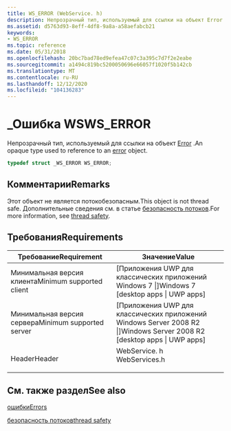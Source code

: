 ```yaml
---
title: WS_ERROR (WebService. h)
description: Непрозрачный тип, используемый для ссылки на объект Error.
ms.assetid: d5763d93-8eff-4df8-9a8a-a58aefabcb21
keywords:
- WS_ERROR
ms.topic: reference
ms.date: 05/31/2018
ms.openlocfilehash: 20bc7bad78ed9efea47c07c3a395c7d7f2e2eabe
ms.sourcegitcommit: a1494c819bc5200050696e66057f1020f5b142cb
ms.translationtype: MT
ms.contentlocale: ru-RU
ms.lasthandoff: 12/12/2020
ms.locfileid: "104136283"
---
```

# <a name="ws_error"></a><span data-ttu-id="5762b-104">\_Ошибка WS</span><span class="sxs-lookup"><span data-stu-id="5762b-104">WS\_ERROR</span></span>

<span data-ttu-id="5762b-105">Непрозрачный тип, используемый для ссылки на объект [Error](errors.md) .</span><span class="sxs-lookup"><span data-stu-id="5762b-105">An opaque type used to reference to an [error](errors.md) object.</span></span>


```C++
typedef struct _WS_ERROR WS_ERROR;
```



## <a name="remarks"></a><span data-ttu-id="5762b-106">Комментарии</span><span class="sxs-lookup"><span data-stu-id="5762b-106">Remarks</span></span>

<span data-ttu-id="5762b-107">Этот объект не является потокобезопасным.</span><span class="sxs-lookup"><span data-stu-id="5762b-107">This object is not thread safe.</span></span> <span data-ttu-id="5762b-108">Дополнительные сведения см. в статье [безопасность потоков](thread-safety.md).</span><span class="sxs-lookup"><span data-stu-id="5762b-108">For more information, see [thread safety](thread-safety.md).</span></span>

## <a name="requirements"></a><span data-ttu-id="5762b-109">Требования</span><span class="sxs-lookup"><span data-stu-id="5762b-109">Requirements</span></span>



| <span data-ttu-id="5762b-110">Требование</span><span class="sxs-lookup"><span data-stu-id="5762b-110">Requirement</span></span> | <span data-ttu-id="5762b-111">Значение</span><span class="sxs-lookup"><span data-stu-id="5762b-111">Value</span></span> |
|-------------------------------------|------------------------------------------------------------------------------------------|
| <span data-ttu-id="5762b-112">Минимальная версия клиента</span><span class="sxs-lookup"><span data-stu-id="5762b-112">Minimum supported client</span></span><br/> | <span data-ttu-id="5762b-113">\[Приложения UWP для классических приложений Windows 7 \|\]</span><span class="sxs-lookup"><span data-stu-id="5762b-113">Windows 7 \[desktop apps \| UWP apps\]</span></span><br/>                                        |
| <span data-ttu-id="5762b-114">Минимальная версия сервера</span><span class="sxs-lookup"><span data-stu-id="5762b-114">Minimum supported server</span></span><br/> | <span data-ttu-id="5762b-115">\[Приложения UWP для классических приложений Windows Server 2008 R2 \|\]</span><span class="sxs-lookup"><span data-stu-id="5762b-115">Windows Server 2008 R2 \[desktop apps \| UWP apps\]</span></span><br/>                           |
| <span data-ttu-id="5762b-116">Header</span><span class="sxs-lookup"><span data-stu-id="5762b-116">Header</span></span><br/>                   | <dl> <span data-ttu-id="5762b-117"><dt>WebService. h</dt></span><span class="sxs-lookup"><span data-stu-id="5762b-117"><dt>WebServices.h</dt></span></span> </dl> |



## <a name="see-also"></a><span data-ttu-id="5762b-118">См. также раздел</span><span class="sxs-lookup"><span data-stu-id="5762b-118">See also</span></span>

<dl> <dt>

[<span data-ttu-id="5762b-119">ошибки</span><span class="sxs-lookup"><span data-stu-id="5762b-119">Errors</span></span>](errors.md)
</dt> <dt>

[<span data-ttu-id="5762b-120">безопасность потоков</span><span class="sxs-lookup"><span data-stu-id="5762b-120">thread safety</span></span>](thread-safety.md)
</dt> </dl>

 

 





